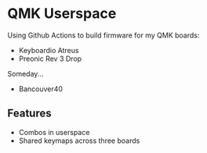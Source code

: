 # QMK Userspace

Using Github Actions to build firmware for my QMK boards:

- Keyboardio Atreus
- Preonic Rev 3 Drop

Someday...

- Bancouver40

## Features

- Combos in userspace
- Shared keymaps across three boards
